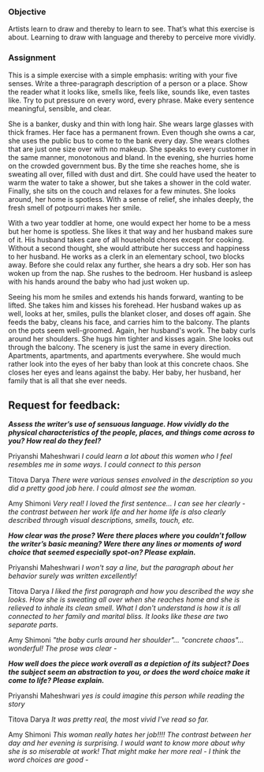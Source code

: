 ### Objective
Artists learn to draw and thereby to learn to see. That’s what this exercise is about. Learning to draw with language and thereby to perceive more vividly.

### Assignment
This is a simple exercise with a simple emphasis: writing with your five senses.
Write a three-paragraph description of a person or a place. Show the reader what it looks like, smells like, feels like, sounds like, even tastes like.
Try to put pressure on every word, every phrase. Make every sentence meaningful, sensible, and clear.


She is a banker, dusky and thin with long hair. She wears large glasses with thick frames. Her face has a permanent frown. Even though she owns a car, she uses the public bus to come to the bank every day. She wears clothes that are just one size over with no makeup. She speaks to every customer in the same manner, monotonous and bland. In the evening, she hurries home on the crowded government bus. By the time she reaches home, she is sweating all over, filled with dust and dirt. She could have used the heater to warm the water to take a shower, but she takes a shower in the cold water. Finally, she sits on the couch and relaxes for a few minutes. She looks around, her home is spotless. With a sense of relief, she inhales deeply, the fresh smell of potpourri makes her smile.

With a two year toddler at home, one would expect her home to be a mess but her home is spotless. She likes it that way and her husband makes sure of it. His husband takes care of all household chores except for cooking. Without a second thought, she would attribute her success and happiness to her husband. He works as a clerk in an elementary school, two blocks away. Before she could relax any further, she hears a dry sob. Her son has woken up from the nap. She rushes to the bedroom. Her husband is asleep with his hands around the baby who had just woken up.

Seeing his mom he smiles and extends his hands forward, wanting to be lifted. She takes him and kisses his forehead. Her husband wakes up as well, looks at her, smiles, pulls the blanket closer, and doses off again. She feeds the baby, cleans his face, and carries him to the balcony. The plants on the pots seem well-groomed. Again, her husband's work. The baby curls around her shoulders. She hugs him tighter and kisses again. She looks out through the balcony. The scenery is just the same in every direction. Apartments, apartments, and apartments everywhere. She would much rather look into the eyes of her baby than look at this concrete chaos. She closes her eyes and leans against the baby. Her baby, her husband, her family that is all that she ever needs.

## Request for feedback: 

***Assess the writer’s use of sensuous language. How vividly do the physical characteristics of the people, places, and things come across to you? How real do they feel?***

Priyanshi Maheshwari
*I could learn a lot about this women who I feel resembles me in some ways. I could connect to this person*

Titova Darya
*There were various senses envolved in the description so you did a pretty good job here. I could almost see the woman.*

Amy Shimoni
*Very real! I loved the first sentence... I can see her clearly - the contrast between her work life and her home life is also clearly described through visual descriptions, smells, touch, etc.*


***How clear was the prose? Were there places where you couldn’t follow the writer’s basic meaning? Were there any lines or moments of word choice that seemed especially spot-on? Please explain.***

Priyanshi Maheshwari
*I won't say a line, but the paragraph about her behavior surely was written excellently!*

Titova Darya
*I liked the first paragraph and how you described the way she looks. How she is sweating all over when she reaches home and she is relieved to inhale its clean smell. What I don't understand is how it is all connected to her family and marital bliss. It looks like these are two separate parts.*

Amy Shimoni
*"the baby curls around her shoulder"... "concrete chaos"... wonderful! The prose was clear -*

***How well does the piece work overall as a depiction of its subject? Does the subject seem an abstraction to you, or does the word choice make it come to life? Please explain.***

Priyanshi Maheshwari
*yes is could imagine this person while reading the story*

Titova Darya
*It was pretty real, the most vivid I've read so far.*

Amy Shimoni
*This woman really hates her job!!!! The contrast between her day and her evening is surprising. I would want to know more about why she is so miserable at work! That might make her more real - I think the word choices are good -*